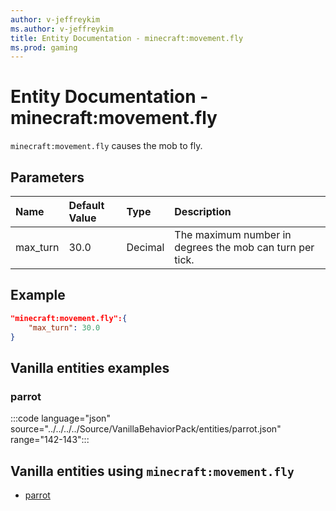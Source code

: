 ```yaml
---
author: v-jeffreykim
ms.author: v-jeffreykim
title: Entity Documentation - minecraft:movement.fly
ms.prod: gaming
---
```


# Entity Documentation - minecraft:movement.fly

`minecraft:movement.fly` causes the mob to fly.

## Parameters

|Name |Default Value  |Type  |Description  |
|:----------|:----------|:----------|:----------|
| max_turn| 30.0| Decimal| The maximum number in degrees the mob can turn per tick. |

## Example

```json
"minecraft:movement.fly":{
    "max_turn": 30.0
}
```

## Vanilla entities examples

### parrot

:::code language="json" source="../../../../Source/VanillaBehaviorPack/entities/parrot.json" range="142-143":::

## Vanilla entities using `minecraft:movement.fly`

- [parrot](../../../../Source/VanillaBehaviorPack_Snippets/entities/parrot.md)